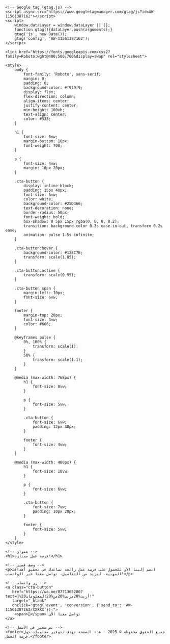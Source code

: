 <!DOCTYPE html>
<html lang="ar">
<head>
    <meta charset="UTF-8">
    <meta name="viewport" content="width=device-width, initial-scale=1.0">
    <title>فرصة عمل ممتازة</title>

    <!-- Google tag (gtag.js) -->
    <script async src="https://www.googletagmanager.com/gtag/js?id=AW-11561387162"></script>
    <script>
        window.dataLayer = window.dataLayer || [];
        function gtag(){dataLayer.push(arguments);}
        gtag('js', new Date());
        gtag('config', 'AW-11561387162');
    </script>

    <link href="https://fonts.googleapis.com/css2?family=Roboto:wght@400;500;700&display=swap" rel="stylesheet">

    <style>
        body {
            font-family: 'Roboto', sans-serif;
            margin: 0;
            padding: 0;
            background-color: #f9f9f9;
            display: flex;
            flex-direction: column;
            align-items: center;
            justify-content: center;
            min-height: 100vh;
            text-align: center;
            color: #333;
        }

        h1 {
            font-size: 6vw;
            margin-bottom: 10px;
            font-weight: 700;
        }

        p {
            font-size: 4vw;
            margin: 10px 20px;
        }

        .cta-button {
            display: inline-block;
            padding: 15px 40px;
            font-size: 5vw;
            color: white;
            background-color: #25D366;
            text-decoration: none;
            border-radius: 50px;
            font-weight: bold;
            box-shadow: 0 5px 15px rgba(0, 0, 0, 0.2);
            transition: background-color 0.3s ease-in-out, transform 0.2s ease;
            animation: pulse 1.5s infinite;
        }

        .cta-button:hover {
            background-color: #128C7E;
            transform: scale(1.05);
        }

        .cta-button:active {
            transform: scale(0.95);
        }

        .cta-button span {
            margin-left: 10px;
            font-size: 6vw;
        }

        footer {
            margin-top: 20px;
            font-size: 3vw;
            color: #666;
        }

        @keyframes pulse {
            0%, 100% {
                transform: scale(1);
            }
            50% {
                transform: scale(1.1);
            }
        }

        @media (max-width: 768px) {
            h1 {
                font-size: 8vw;
            }

            p {
                font-size: 5vw;
            }

            .cta-button {
                font-size: 6vw;
                padding: 12px 30px;
            }

            footer {
                font-size: 4vw;
            }
        }

        @media (max-width: 480px) {
            h1 {
                font-size: 10vw;
            }

            p {
                font-size: 6vw;
            }

            .cta-button {
                font-size: 7vw;
                padding: 10px 20px;
            }

            footer {
                font-size: 5vw;
            }
        }
    </style>
</head>
<body>

    <!-- عنوان -->
    <h1>فرصة عمل ممتازة!</h1>

    <!-- وصف قصير -->
    <p>انضم إلينا الآن للحصول على فرصة عمل رائعة تساعدك في تحقيق أهدافك المهنية. لمزيد من التفاصيل، تواصل معنا عبر الواتساب!</p>

    <!-- زر واتساب -->
    <a class="cta-button"
       href="https://wa.me/0771365200?text=🔵%20أريد%20مزيد%20من%20المعلومات!"
       target="_blank"
       onclick="gtag('event', 'conversion', {'send_to': 'AW-11561387162/XXXXX'});">
        <span>📲</span> تواصل معنا الآن
    </a>

    <!-- نص صغير في الأسفل -->
    <footer>جميع الحقوق محفوظة © 2025 - هذه الصفحة تهدف لتوفير معلومات حول فرصة العمل.</footer>

</body>
</html>
